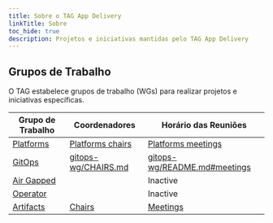 ```yaml
---
title: Sobre o TAG App Delivery
linkTitle: Sobre
toc_hide: true
description: Projetos e iniciativas mantidas pelo TAG App Delivery
---
```


## Grupos de Trabalho

O TAG estabelece grupos de trabalho (WGs) para realizar projetos e iniciativas específicas.

| Grupo de Trabalho | Coordenadores      | Horário das Reuniões                  |
|-------------------|--------------------|---------------------------------------|
| [Platforms](wg-platforms.md) | [Platforms chairs](wg-platforms/#chairs) | [Platforms meetings](wg-platforms/#meetings) |
| [GitOps](https://github.com/cncf/tag-app-delivery/tree/main/gitops-wg) | [gitops-wg/CHAIRS.md](./gitops-wg/CHAIRS.md) | [gitops-wg/README.md#meetings](./gitops-wg/README.md#meetings) |
| [Air Gapped](https://github.com/cncf/tag-app-delivery/tree/main/air-gapped-wg)         |   | Inactive |
| [Operator](https://github.com/cncf/tag-app-delivery/tree/main/operator-wg) | | Inactive |
|[Artifacts](https://github.com/cncf-tags/wg-artifacts#readme) | [Chairs](https://github.com/cncf-tags/wg-artifacts#chairs) | [Meetings](https://github.com/cncf-tags/wg-artifacts#communications) |

